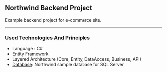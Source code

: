 ## Northwind Backend Project ## 

Example backend project for e-commerce site.

 - - - -

### Used Technologies And Principles ###
* Language : C#
* Entity Framework
* Layered Architecture (Core, Entity, DataAccess, Business, API)
* [Database](https://github.com/Microsoft/sql-server-samples/tree/master/samples/databases/northwind-pubs): Northwind sample database for SQL Server
